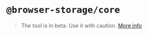 # `@browser-storage/core`

>The tool is in beta. Use it with caution.
>[More info](https://github.com/browser-storage/browser-storage)
